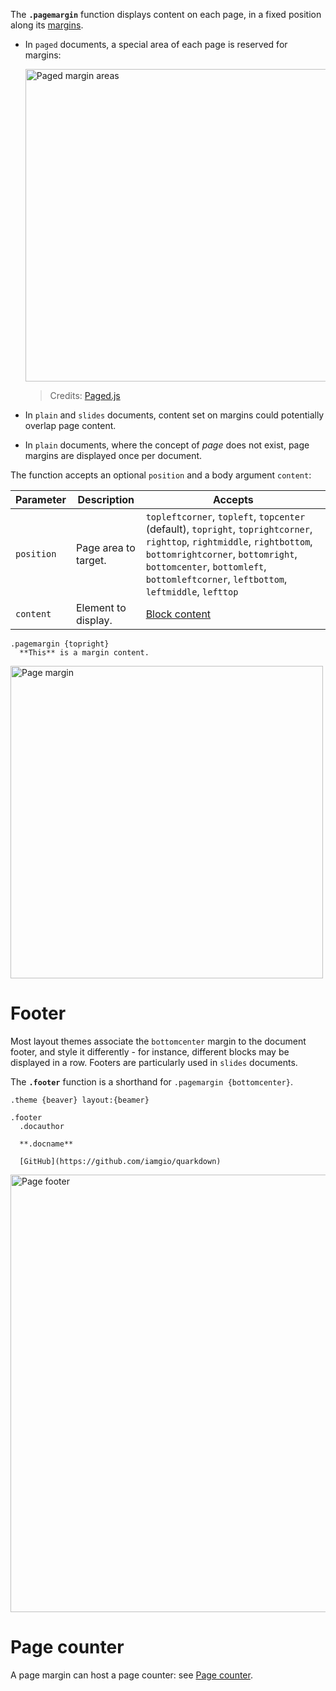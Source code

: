 The **`.pagemargin`** function displays content on each page, in a fixed position along its [margins](page-format#content-area).

- In `paged` documents, a special area of each page is reserved for margins:  

  <img height="500" alt="Paged margin areas" src="https://github.com/user-attachments/assets/bc41b306-df24-4753-960e-486953f1adb2">
  
  > Credits: [Paged.js](https://pagedjs.org/documentation/7-generated-content-in-margin-boxes/#margin-boxes-of-a-page)

- In `plain` and `slides` documents, content set on margins could potentially overlap page content.

- In `plain` documents, where the concept of *page* does not exist, page margins are displayed once per document.

The function accepts an optional `position` and a body argument `content`:

| Parameter | Description | Accepts |
|-----------|-------------|---------|
| `position` | Page area to target. | `topleftcorner`, `topleft`, `topcenter` (default), `topright`, `toprightcorner`, `righttop`, `rightmiddle`, `rightbottom`, `bottomrightcorner`, `bottomright`, `bottomcenter`, `bottomleft`, `bottomleftcorner`, `leftbottom`, `leftmiddle`, `lefttop` |
| `content` | Element to display. | [Block content](markdown-content#block-content) |

```
.pagemargin {topright}
  **This** is a margin content.
```

<img width="500" alt="Page margin" src="https://github.com/user-attachments/assets/ef0dfc4d-14b7-4def-a2f8-44f4c6b55d67" />


# Footer

Most layout themes associate the `bottomcenter` margin to the document footer, and style it differently - for instance, different blocks may be displayed in a row. Footers are particularly used in `slides` documents.

The **`.footer`** function is a shorthand for `.pagemargin {bottomcenter}`.

```
.theme {beaver} layout:{beamer}

.footer
  .docauthor

  **.docname**

  [GitHub](https://github.com/iamgio/quarkdown)
```

<img width="700" alt="Page footer" src="https://github.com/user-attachments/assets/2fd57bef-e6ed-48b4-a7b6-dd71a03030cd" />


# Page counter

A page margin can host a page counter: see [Page counter](page-counter).